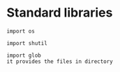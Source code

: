 # Standard libraries

```
import os

import shutil

import glob
it provides the files in directory
```